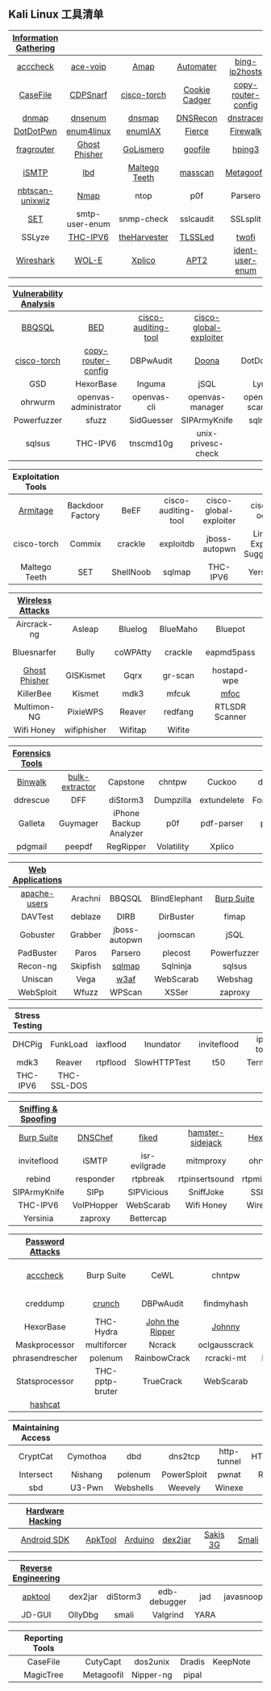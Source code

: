 ## Kali Linux 工具清单

|[Information Gathering](Information%20Gathering/list.md)||||||
|:-:|:-:|:-:|:-:|:-:|:-:|
|[acccheck](Information%20Gathering/acccheck.md)|[ace-voip](Information%20Gathering/ace-voip.md)|[Amap](Information%20Gathering/Amap.md)|[Automater](Information%20Gathering/Automater.md)|[bing-ip2hosts](Information%20Gathering/bing-ip2hosts.md)|[braa](Information%20Gathering/braa.md)|
|[CaseFile](Information%20Gathering/CaseFile.md)|[CDPSnarf](Information%20Gathering/CDPSnarf.md)|[cisco-torch](Information%20Gathering/cisco-torch.md)|[Cookie Cadger](Information%20Gathering/Cookie%20Cadger.md)|[copy-router-config](Information%20Gathering/copy-router-config.md)|[DMitry](Information%20Gathering/DMitry.md)|
|[dnmap](Information%20Gathering/dnmap.md)|[dnsenum](Information%20Gathering/dnsenum.md)|[dnsmap](Information%20Gathering/dnsmap.md)|[DNSRecon](Information%20Gathering/DNSRecon.md)|[dnstracer](Information%20Gathering/dnstracer.md)|[dnswalk](Information%20Gathering/dnswalk.md)|
|[DotDotPwn](Information%20Gathering/DotDotPwn.md)|[enum4linux](Information%20Gathering/enum4linux.md)|[enumIAX](Information%20Gathering/enumlAX.md)|[Fierce](Information%20Gathering/Fierce.md)|[Firewalk](Information%20Gathering/Firewalk.md)|[fragroute](Information%20Gathering/fragroute.md)|
|[fragrouter](Information%20Gathering/fragrouter.md)|[Ghost Phisher](Information%20Gathering/Ghost-Fisher.md)|[GoLismero](Information%20Gathering/golismero.md)|[goofile](Information%20Gathering/goofile.md)|[hping3](Information%20Gathering/hping3.md)|[InTrace](Information%20Gathering/intrace.md)|
|[iSMTP](Information%20Gathering/iSMTP.md)|[lbd](Information%20Gathering/lbd.md)|[Maltego Teeth](Information%20Gathering/Maltego.md)|[masscan](Information%20Gathering/masscan.md)|[Metagoofil](Information%20Gathering/Metagoofil.md)|Miranda|
|[nbtscan-unixwiz](Information%20Gathering/nbtscan-unixwiz.md)|[Nmap](Information%20Gathering/Nmap.md)|ntop|p0f|Parsero|Recon-ng|
|[SET](Information%20Gathering/SET.md)|smtp-user-enum|snmp-check|sslcaudit|SSLsplit|[sslstrip](Information%20Gathering/sslstrip.md)|
|SSLyze|[THC-IPV6](Information%20Gathering/THC-IPV6.md)|[theHarvester](Information%20Gathering/theHarvester.md)|[TLSSLed](Information%20Gathering/TLSSLed.md)|[twofi](Information%20Gathering/twofi.md)|[URLCrazy](Information%20Gathering/URLCrazy.md)|
|[Wireshark](Information%20Gathering/Wireshark.md)|[WOL-E](Information%20Gathering/WOL-E.md)|[Xplico](Information%20Gathering/Xplico.md)|[APT2](Information%20Gathering/APT2.md)|[ident-user-enum](Information%20Gathering/ident-user-enum.md)||


|[Vulnerability Analysis](Vulnerability%20Analysis/list.md)||||||
|:-:|:-:|:-:|:-:|:-:|:-:|
|[BBQSQL](Vulnerability%20Analysis/BBQSQL.md)|[BED](Vulnerability%20Analysis/BED.md)|[cisco-auditing-tool](Vulnerability%20Analysis/cisco-auditing-tool.md)|[cisco-global-exploiter](Vulnerability%20Analysis/cisco-global-exploiter.md)||[cisco-ocs](Vulnerability%20Analysis/cisco-ocs.md)|
|[cisco-torch](Vulnerability%20Analysis/cisco-torch.md)|[copy-router-config](Vulnerability%20Analysis/copy-router-config.md)|DBPwAudit|[Doona](Vulnerability%20Analysis/Doona.md)|DotDotPwn|Greenbone Security Assistant|
|GSD|HexorBase|Inguma|jSQL|Lynis|Nmap|
|ohrwurm|openvas-administrator|openvas-cli|openvas-manager|openvas-scanner|Oscanner|
|Powerfuzzer|sfuzz|SidGuesser|SIPArmyKnife|sqlmap|Sqlninja|
|sqlsus|THC-IPV6|tnscmd10g|unix-privesc-check||Yersinia|


|Exploitation Tools||||||
|:-:|:-:|:-:|:-:|:-:|:-:|
|[Armitage](Exploitation%20Tools/Armitage.md)|Backdoor Factory|BeEF|cisco-auditing-tool|cisco-global-exploiter|cisco-ocs|
|cisco-torch|Commix|crackle|exploitdb|jboss-autopwn|Linux Exploit Suggester|
|Maltego Teeth|SET|ShellNoob|sqlmap|THC-IPV6|Yersinia|


|[Wireless Attacks](Wireless%20Attacks/list.md)||||||
|:-:|:-:|:-:|:-:|:-:|:-:|
|Aircrack-ng|Asleap|Bluelog|BlueMaho|Bluepot|BlueRanger|
|Bluesnarfer|Bully|coWPAtty|crackle|eapmd5pass|Fern Wifi Cracker|
|[Ghost Phisher](Wireless%20Attacks/Ghost-Pisher.md)|GISKismet|Gqrx|gr-scan|hostapd-wpe|kalibrate-rtl|
|KillerBee|Kismet|mdk3|mfcuk|[mfoc](Wireless%20Attack/mfoc.md)|mfterm|
|Multimon-NG|PixieWPS|Reaver|redfang|RTLSDR Scanner|Spooftooph|
|Wifi Honey|wifiphisher|Wifitap|Wifite|||


|[Forensics Tools](Forensics%20Tools/list.md)||||||
|:-:|:-:|:-:|:-:|:-:|:-:|
|[Binwalk](Forensics%20Tools/Binwalk.md)|[bulk-extractor](Forensics%20Tools/bulk-extractor.md)|Capstone|chntpw|Cuckoo|dc3dd|
|ddrescue|DFF|diStorm3|Dumpzilla|extundelete|Foremost|
|Galleta|Guymager|iPhone Backup Analyzer|p0f|pdf-parser|pdfid|
|pdgmail|peepdf|RegRipper|Volatility|Xplico||


|[Web Applications](Web%20Applications/list.md)||||||
|:-:|:-:|:-:|:-:|:-:|:-:|
|[apache-users](Web%20Applications/apache-users.md)|Arachni|BBQSQL|BlindElephant|[Burp Suite](Web%20Applications/BurpSuite.md)|CutyCapt|
|DAVTest|deblaze|DIRB|DirBuster|fimap|FunkLoad|
|Gobuster|Grabber|jboss-autopwn|joomscan|jSQL|Maltego Teeth|
|PadBuster|Paros|Parsero|plecost|Powerfuzzer|ProxyStrike|
|Recon-ng|Skipfish|[sqlmap](Web%20Applications/splmap.md)|Sqlninja|sqlsus|ua-tester|
|Uniscan|Vega|[w3af](Web%20Applications/w3af.md)|WebScarab|Webshag|WebSlayer|
|WebSploit|Wfuzz|WPScan|XSSer|zaproxy||


|Stress Testing||||||
|:-:|:-:|:-:|:-:|:-:|:-:|
|DHCPig|FunkLoad|iaxflood|Inundator|inviteflood|ipv6-toolkit|
|mdk3|Reaver|rtpflood|SlowHTTPTest|t50|Termineter|
|THC-IPV6|THC-SSL-DOS|||||


|[Sniffing & Spoofing](Sniffing-Spoofing/list.md)||||||
|:-:|:-:|:-:|:-:|:-:|:-:|
|[Burp Suite](Sniffing-Spoofing/Burp%20Suite.md)|[DNSChef](Sniffing-Spoofing/DNSChef.md)|[fiked](Sniffing-Spoofing/Fiked.md)|[hamster-sidejack](Sniffing-Spoofing/hamster-sidejack.md)|[HexInject](Sniffing-Spoofing/Hexinject.md)|iaxflood|
|inviteflood|iSMTP|isr-evilgrade|mitmproxy|ohrwurm|protos-sip|
|rebind|responder|rtpbreak|rtpinsertsound|rtpmixsound|sctpscan|
|SIPArmyKnife|SIPp|SIPVicious|SniffJoke|SSLsplit|sslstrip|
|THC-IPV6|VoIPHopper|WebScarab|Wifi Honey|Wireshark|xspy|
|Yersinia|zaproxy|Bettercap||||


|[Password Attacks](Password%20Attacks/list.md)||||||
|:-:|:-:|:-:|:-:|:-:|:-:|
|[acccheck](Password%20Attacks/acccheck.md)|Burp Suite|CeWL|chntpw|cisco-auditing-tool|CmosPwd|
|creddump|[crunch](Password%20Attacks/crunch.md)|DBPwAudit|findmyhash|gpp-decrypt|hash-identifier|
|HexorBase|THC-Hydra|[John the Ripper](Password%20Attacks/John%20the%20Ripper.md)|[Johnny](Password%20Attacks/Johnny.md)|keimpx|Maltego Teeth|
|Maskprocessor|multiforcer|Ncrack|oclgausscrack|PACK|patator|
|phrasendrescher|polenum|RainbowCrack|rcracki-mt|RSMangler|SQLdict|
|Statsprocessor|THC-pptp-bruter|TrueCrack|WebScarab|wordlists|zaproxy|
|[hashcat](Password%20Attacks/hashcat.md)||||||


|Maintaining Access||||||
|:-:|:-:|:-:|:-:|:-:|:-:|
|CryptCat|Cymothoa|dbd|dns2tcp|http-tunnel|HTTPTunnel|
|Intersect|Nishang|polenum|PowerSploit|pwnat|RidEnum|
|sbd|U3-Pwn|Webshells|Weevely|Winexe||


|[Hardware Hacking](Hardware%20Hacking/list.md)||||||
|:-:|:-:|:-:|:-:|:-:|:-:|
|[Android SDK](Hardware%20Hacking/Android%20SDK.md)|[ApkTool](Hardware%20Hacking/ApkTool.md)|[Arduino](Hardware%20Hacking/Arduino.md)|[dex2jar](Hardware%20Hacking/dex2jar.md)|[Sakis 3G](Hardware%20Hacking/Sakis%203G.md)|[Smali](Hardware%20Hacking/Smali.md)|


|[Reverse Engineering](Reverse-Engineering/list.md)||||||
|:-:|:-:|:-:|:-:|:-:|:-:|
|[apktool](Reverse-Engineering/apktool.md)|dex2jar|diStorm3|edb-debugger|jad|javasnoop|
|JD-GUI|OllyDbg|smali|Valgrind|YARA||


|Reporting Tools||||||
|:-:|:-:|:-:|:-:|:-:|:-:|
|CaseFile|CutyCapt|dos2unix|Dradis|KeepNote||
|MagicTree|Metagoofil|Nipper-ng|pipal|||
